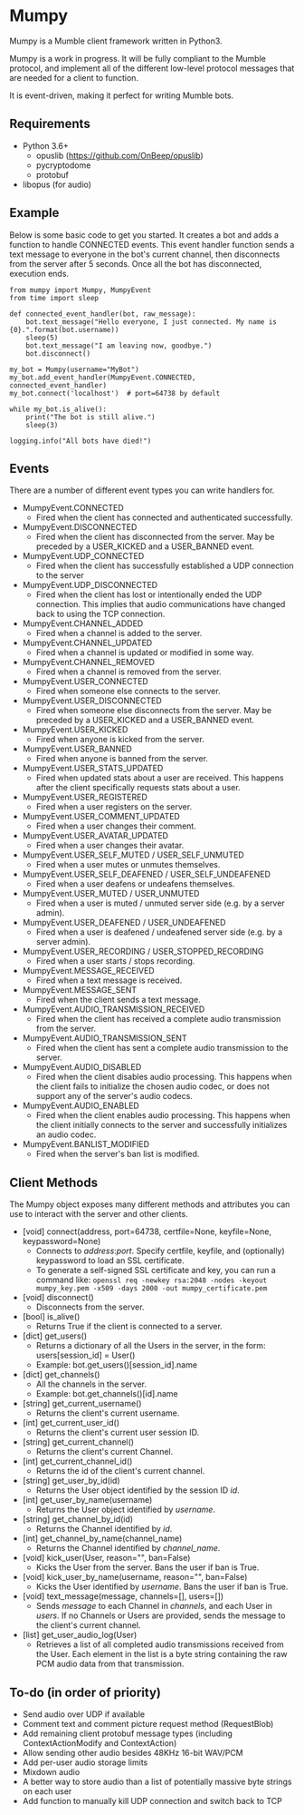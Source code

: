# Mumpy

Mumpy is a Mumble client framework written in Python3.

Mumpy is a work in progress. It will be fully compliant to the Mumble protocol, and implement all of the different low-level protocol messages that are needed for a client to function.

It is event-driven, making it perfect for writing Mumble bots.

## Requirements

* Python 3.6+
    * opuslib (https://github.com/OnBeep/opuslib)
    * pycryptodome
    * protobuf
* libopus (for audio)

## Example

Below is some basic code to get you started. It creates a bot and adds a function to handle CONNECTED events. This event handler function sends a text message to everyone in the bot's current channel, then disconnects from the server after 5 seconds. Once all the bot has disconnected, execution ends.

    from mumpy import Mumpy, MumpyEvent
    from time import sleep
    
    def connected_event_handler(bot, raw_message):
        bot.text_message("Hello everyone, I just connected. My name is {0}.".format(bot.username))
        sleep(5)
        bot.text_message("I am leaving now, goodbye.")
        bot.disconnect()
    
    my_bot = Mumpy(username="MyBot")
    my_bot.add_event_handler(MumpyEvent.CONNECTED, connected_event_handler)
    my_bot.connect('localhost')  # port=64738 by default
    
    while my_bot.is_alive():
        print("The bot is still alive.")
        sleep(3)
    
    logging.info("All bots have died!")

## Events

There are a number of different event types you can write handlers for.

* MumpyEvent.CONNECTED
    * Fired when the client has connected and authenticated successfully.
* MumpyEvent.DISCONNECTED
    * Fired when the client has disconnected from the server. May be preceded by a USER_KICKED and a USER_BANNED event.
* MumpyEvent.UDP_CONNECTED
    * Fired when the client has successfully established a UDP connection to the server
* MumpyEvent.UDP_DISCONNECTED
    * Fired when the client has lost or intentionally ended the UDP connection. This implies that audio communications have changed back to using the TCP connection.
* MumpyEvent.CHANNEL_ADDED
    * Fired when a channel is added to the server.
* MumpyEvent.CHANNEL_UPDATED
    * Fired when a channel is updated or modified in some way.
* MumpyEvent.CHANNEL_REMOVED
    * Fired when a channel is removed from the server.
* MumpyEvent.USER_CONNECTED
    * Fired when someone else connects to the server.
* MumpyEvent.USER_DISCONNECTED
    * Fired when someone else disconnects from the server. May be preceded by a USER_KICKED and a USER_BANNED event.
* MumpyEvent.USER_KICKED
    * Fired when anyone is kicked from the server.
* MumpyEvent.USER_BANNED
    * Fired when anyone is banned from the server.
* MumpyEvent.USER_STATS_UPDATED
    * Fired when updated stats about a user are received. This happens after the client specifically requests stats about a user.
* MumpyEvent.USER_REGISTERED
    * Fired when a user registers on the server.
* MumpyEvent.USER_COMMENT_UPDATED
    * Fired when a user changes their comment.
* MumpyEvent.USER_AVATAR_UPDATED
    * Fired when a user changes their avatar.
* MumpyEvent.USER_SELF_MUTED / USER_SELF_UNMUTED
    * Fired when a user mutes or unmutes themselves.
* MumpyEvent.USER_SELF_DEAFENED / USER_SELF_UNDEAFENED
    * Fired when a user deafens or undeafens themselves.
* MumpyEvent.USER_MUTED / USER_UNMUTED
    * Fired when a user is muted / unmuted server side (e.g. by a server admin).
* MumpyEvent.USER_DEAFENED / USER_UNDEAFENED
    * Fired when a user is deafened / undeafened server side (e.g. by a server admin).
* MumpyEvent.USER_RECORDING / USER_STOPPED_RECORDING
    * Fired when a user starts / stops recording.
* MumpyEvent.MESSAGE_RECEIVED
    * Fired when a text message is received.
* MumpyEvent.MESSAGE_SENT
    * Fired when the client sends a text message.
* MumpyEvent.AUDIO_TRANSMISSION_RECEIVED
    * Fired when the client has received a complete audio transmission from the server.
* MumpyEvent.AUDIO_TRANSMISSION_SENT
    * Fired when the client has sent a complete audio transmission to the server.
* MumpyEvent.AUDIO_DISABLED
    * Fired when the client disables audio processing. This happens when the client fails to initialize the chosen audio codec, or does not support any of the server's audio codecs.
* MumpyEvent.AUDIO_ENABLED
    * Fired when the client enables audio processing. This happens when the client initially connects to the server and successfully initializes an audio codec.
* MumpyEvent.BANLIST_MODIFIED
    * Fired when the server's ban list is modified.

## Client Methods

The Mumpy object exposes many different methods and attributes you can use to interact with the server and other clients.

* [void] connect(address, port=64738, certfile=None, keyfile=None, keypassword=None)
    * Connects to _address_:_port_. Specify certfile, keyfile, and (optionally) keypassword to load an SSL certificate. 
    * To generate a self-signed SSL certificate and key, you can run a command like: 
      `openssl req -newkey rsa:2048 -nodes -keyout mumpy_key.pem -x509 -days 2000 -out mumpy_certificate.pem`
* [void] disconnect()
    * Disconnects from the server.
* [bool] is_alive()
    * Returns True if the client is connected to a server.
* [dict] get_users()
    * Returns a dictionary of all the Users in the server, in the form: users[session_id] = User()
    * Example: bot.get_users()[session_id].name
* [dict] get_channels()
    * All the channels in the server.
    * Example: bot.get_channels()[id].name
* [string] get_current_username()
    * Returns the client's current username.
* [int] get_current_user_id()
    * Returns the client's current user session ID.
* [string] get_current_channel()
    * Returns the client's current Channel.
* [int] get_current_channel_id()
    * Returns the id of the client's current channel.
* [string] get_user_by_id(id)
    * Returns the User object identified by the session ID _id_.
* [int] get_user_by_name(username)
    * Returns the User object identified by _username_.
* [string] get_channel_by_id(id)
    * Returns the Channel identified by _id_.
* [int] get_channel_by_name(channel_name)
    * Returns the Channel identified by _channel_name_.
* [void] kick_user(User, reason="", ban=False)
    * Kicks the User from the server. Bans the user if ban is True.
* [void] kick_user_by_name(username, reason="", ban=False)
    * Kicks the User identified by _username_. Bans the user if ban is True.
* [void] text_message(message, channels=[], users=[])
    * Sends _message_ to each Channel in _channels_, and each User in _users_. If no Channels or Users are provided, sends the message to the client's current channel.
* [list] get_user_audio_log(User)
    * Retrieves a list of all completed audio transmissions received from the User. Each element in the list is a byte string containing the raw PCM audio data from that transmission.

## To-do (in order of priority)

* Send audio over UDP if available
* Comment text and comment picture request method (RequestBlob)
* Add remaining client protobuf message types (including ContextActionModify and ContextAction)
* Allow sending other audio besides 48KHz 16-bit WAV/PCM
* Add per-user audio storage limits
* Mixdown audio
* A better way to store audio than a list of potentially massive byte strings on each user
* Add function to manually kill UDP connection and switch back to TCP

